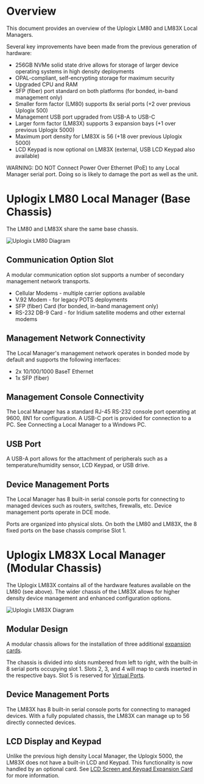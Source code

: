 # Overview
This document provides an overview of the Uplogix LM80 and LM83X Local Managers.

Several key improvements have been made from the previous generation of hardware:

* 256GB NVMe solid state drive allows for storage of larger device operating systems in high density deployments
* OPAL-compliant, self-encrypting storage for maximum security
* Upgraded CPU and RAM
* SFP (fiber) port standard on both platforms (for bonded, in-band management only)
* Smaller form factor (LM80) supports 8x serial ports (+2 over previous Uplogix 500)
* Management USB port upgraded from USB-A to USB-C
* Larger form factor (LM83X) supports 3 expansion bays (+1 over previous Uplogix 5000)
* Maximum port density for LM83X is 56 (+18 over previous Uplogix 5000)
* LCD Keypad is now optional on LM83X (external, USB LCD Keypad also available)

<div class='warning' />WARNING: DO NOT Connect Power Over Ethernet (PoE) to any Local Manager serial port.
Doing so is likely to damage the port as well as the unit.</div>


# Uplogix LM80 Local Manager (Base Chassis)
The LM80 and LM83X share the same base chassis.

![Uplogix LM80 Diagram](https://uplogix.com/support/docs/img/6.0/uplogix-lm80-local-manager-diagram.png)

## Communication Option Slot
A modular communication option slot supports a number of secondary management network transports.

* Cellular Modems - multiple carrier options available
* V.92 Modem - for legacy POTS deployments
* SFP (fiber) Card (for bonded, in-band management only)
* RS-232 DB-9 Card - for Iridium satellite modems and other external modems

## Management Network Connectivity
The Local Manager's management network operates in bonded mode by default and supports the following interfaces:

* 2x 10/100/1000 BaseT Ethernet 
* 1x SFP (fiber)

## Management Console Connectivity

The Local Manager has a standard RJ-45 RS-232 console port operating at 9600, 8N1 for configuration. A USB-C port is provided for connection to a PC. See Connecting a Local Manager to a Windows PC.

## USB Port

A USB-A port allows for the attachment of peripherals such as a temperature/humidity sensor, LCD Keypad, or USB drive.

## Device Management Ports

The Local Manager has 8 built-in serial console ports for connecting to managed devices such as routers, switches, firewalls, etc. Device management ports operate in DCE mode.

Ports are organized into physical slots. On both the LM80 and LM83X, the 8 fixed ports on the base chassis comprise Slot 1.

# Uplogix LM83X Local Manager (Modular Chassis)
The Uplogix LM83X contains all of the hardware features available on the LM80 (see above). The wider chassis of the LM83X allows for higher density device management and enhanced configuration options.

![Uplogix LM83X Diagram](https://uplogix.com/support/docs/img/6.0/uplogix-lm83x-local-manager-diagram.png)

## Modular Design

A modular chassis allows for the installation of three additional [expansion cards](https://uplogix.com/docs/local-manager-user-guide/series-8/expansion-cards). 

The chassis is divided into slots numbered from left to right, with the built-in 8 serial ports occupying slot 1. Slots 2, 3, and 4 will map to cards inserted in the respective bays. Slot 5 is reserved for [Virtual Ports](https://uplogix.com/docs/local-manager-user-guide/configuring-managed-devices/using-virtual-ports).

## Device Management Ports

The LM83X has 8 built-in serial console ports for connecting to managed devices. With a fully populated chassis, the LM83X can manage up to 56 directly connected devices.

## LCD Display and Keypad

Unlike the previous high density Local Manager, the Uplogix 5000, the LM83X does not have a built-in LCD and Keypad. This functionality is now handled by an optional card. See [LCD Screen and Keypad Expansion Card](https://uplogix.com/docs/local-manager-user-guide/series-8/lcd-screen-and-keypad-expansion-card) for more information.